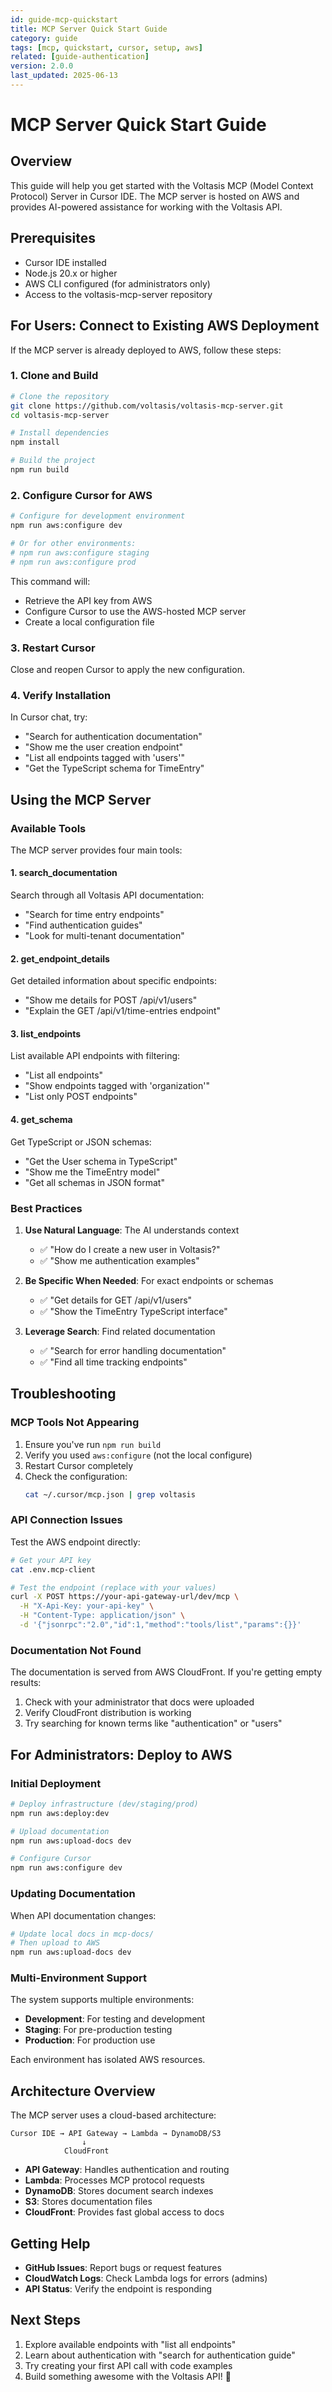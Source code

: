 ```yaml
---
id: guide-mcp-quickstart
title: MCP Server Quick Start Guide
category: guide
tags: [mcp, quickstart, cursor, setup, aws]
related: [guide-authentication]
version: 2.0.0
last_updated: 2025-06-13
---
```


# MCP Server Quick Start Guide

## Overview

This guide will help you get started with the Voltasis MCP (Model Context Protocol) Server in Cursor IDE. The MCP server is hosted on AWS and provides AI-powered assistance for working with the Voltasis API.

## Prerequisites

- Cursor IDE installed
- Node.js 20.x or higher
- AWS CLI configured (for administrators only)
- Access to the voltasis-mcp-server repository

## For Users: Connect to Existing AWS Deployment

If the MCP server is already deployed to AWS, follow these steps:

### 1. Clone and Build

```bash
# Clone the repository
git clone https://github.com/voltasis/voltasis-mcp-server.git
cd voltasis-mcp-server

# Install dependencies
npm install

# Build the project
npm run build
```

### 2. Configure Cursor for AWS

```bash
# Configure for development environment
npm run aws:configure dev

# Or for other environments:
# npm run aws:configure staging
# npm run aws:configure prod
```

This command will:
- Retrieve the API key from AWS
- Configure Cursor to use the AWS-hosted MCP server
- Create a local configuration file

### 3. Restart Cursor

Close and reopen Cursor to apply the new configuration.

### 4. Verify Installation

In Cursor chat, try:
- "Search for authentication documentation"
- "Show me the user creation endpoint"
- "List all endpoints tagged with 'users'"
- "Get the TypeScript schema for TimeEntry"

## Using the MCP Server

### Available Tools

The MCP server provides four main tools:

#### 1. search_documentation
Search through all Voltasis API documentation:
- "Search for time entry endpoints"
- "Find authentication guides"
- "Look for multi-tenant documentation"

#### 2. get_endpoint_details
Get detailed information about specific endpoints:
- "Show me details for POST /api/v1/users"
- "Explain the GET /api/v1/time-entries endpoint"

#### 3. list_endpoints
List available API endpoints with filtering:
- "List all endpoints"
- "Show endpoints tagged with 'organization'"
- "List only POST endpoints"

#### 4. get_schema
Get TypeScript or JSON schemas:
- "Get the User schema in TypeScript"
- "Show me the TimeEntry model"
- "Get all schemas in JSON format"

### Best Practices

1. **Use Natural Language**: The AI understands context
   - ✅ "How do I create a new user in Voltasis?"
   - ✅ "Show me authentication examples"

2. **Be Specific When Needed**: For exact endpoints or schemas
   - ✅ "Get details for GET /api/v1/users"
   - ✅ "Show the TimeEntry TypeScript interface"

3. **Leverage Search**: Find related documentation
   - ✅ "Search for error handling documentation"
   - ✅ "Find all time tracking endpoints"

## Troubleshooting

### MCP Tools Not Appearing

1. Ensure you've run `npm run build`
2. Verify you used `aws:configure` (not the local configure)
3. Restart Cursor completely
4. Check the configuration:
   ```bash
   cat ~/.cursor/mcp.json | grep voltasis
   ```

### API Connection Issues

Test the AWS endpoint directly:
```bash
# Get your API key
cat .env.mcp-client

# Test the endpoint (replace with your values)
curl -X POST https://your-api-gateway-url/dev/mcp \
  -H "X-Api-Key: your-api-key" \
  -H "Content-Type: application/json" \
  -d '{"jsonrpc":"2.0","id":1,"method":"tools/list","params":{}}'
```

### Documentation Not Found

The documentation is served from AWS CloudFront. If you're getting empty results:
1. Check with your administrator that docs were uploaded
2. Verify CloudFront distribution is working
3. Try searching for known terms like "authentication" or "users"

## For Administrators: Deploy to AWS

### Initial Deployment

```bash
# Deploy infrastructure (dev/staging/prod)
npm run aws:deploy:dev

# Upload documentation
npm run aws:upload-docs dev

# Configure Cursor
npm run aws:configure dev
```

### Updating Documentation

When API documentation changes:
```bash
# Update local docs in mcp-docs/
# Then upload to AWS
npm run aws:upload-docs dev
```

### Multi-Environment Support

The system supports multiple environments:
- **Development**: For testing and development
- **Staging**: For pre-production testing  
- **Production**: For production use

Each environment has isolated AWS resources.

## Architecture Overview

The MCP server uses a cloud-based architecture:

```
Cursor IDE → API Gateway → Lambda → DynamoDB/S3
                ↓
            CloudFront
```

- **API Gateway**: Handles authentication and routing
- **Lambda**: Processes MCP protocol requests
- **DynamoDB**: Stores document search indexes
- **S3**: Stores documentation files
- **CloudFront**: Provides fast global access to docs

## Getting Help

- **GitHub Issues**: Report bugs or request features
- **CloudWatch Logs**: Check Lambda logs for errors (admins)
- **API Status**: Verify the endpoint is responding

## Next Steps

1. Explore available endpoints with "list all endpoints"
2. Learn about authentication with "search for authentication guide"
3. Try creating your first API call with code examples
4. Build something awesome with the Voltasis API! 🚀 